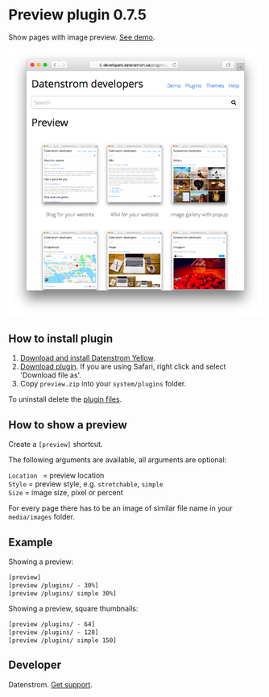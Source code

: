 Preview plugin 0.7.5
====================
Show pages with image preview. [See demo](https://developers.datenstrom.se/plugins/).

<p align="center"><img src="preview-screenshot.png?raw=true" alt="Screenshot"></p>

## How to install plugin

1. [Download and install Datenstrom Yellow](https://github.com/datenstrom/yellow/).
2. [Download plugin](https://github.com/datenstrom/yellow-plugins/raw/master/zip/preview.zip). If you are using Safari, right click and select 'Download file as'.
3. Copy `preview.zip` into your `system/plugins` folder.

To uninstall delete the [plugin files](update.ini).

## How to show a preview

Create a `[preview]` shortcut.

The following arguments are available, all arguments are optional:

`Location ` = preview location  
`Style` = preview style, e.g. `stretchable`, `simple`  
`Size` = image size, pixel or percent  

For every page there has to be an image of similar file name in your `media/images` folder.

## Example

Showing a preview:

    [preview]
    [preview /plugins/ - 30%]
    [preview /plugins/ simple 30%]

Showing a preview, square thumbnails:

    [preview /plugins/ - 64]
    [preview /plugins/ - 128]
    [preview /plugins/ simple 150]

## Developer

Datenstrom. [Get support](https://developers.datenstrom.se/help/support).
